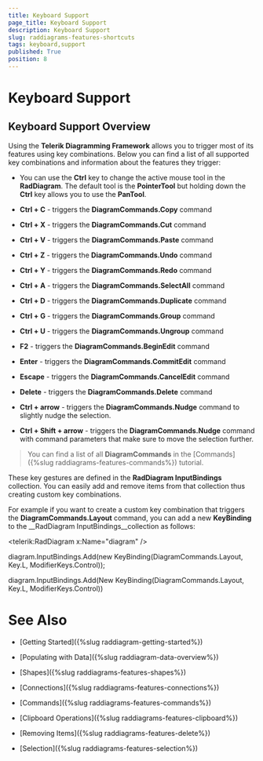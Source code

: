 ```yaml
---
title: Keyboard Support
page_title: Keyboard Support
description: Keyboard Support
slug: raddiagrams-features-shortcuts
tags: keyboard,support
published: True
position: 8
---
```


# Keyboard Support



## Keyboard Support Overview

Using the __Telerik Diagramming Framework__ allows you to trigger most of its features using key combinations.
		  Below you can find a list of all supported key combinations and information about the features they trigger:
		

* You can use the __Ctrl__ key to change the active mouse tool in the __RadDiagram__. The default tool is the __PointerTool__ but holding down the __Ctrl__ key allows you to use the __PanTool__.
			

* __Ctrl + C__ - triggers the __DiagramCommands.Copy__ command
			

* __Ctrl + X__ - triggers the __DiagramCommands.Cut__ command
			

* __Ctrl + V__ - triggers the __DiagramCommands.Paste__ command
			

* __Ctrl + Z__ - triggers the __DiagramCommands.Undo__ command
			

* __Ctrl + Y__ - triggers the __DiagramCommands.Redo__ command
			

* __Ctrl + A__ - triggers the __DiagramCommands.SelectAll__ command
			

* __Ctrl + D__ - triggers the __DiagramCommands.Duplicate__ command
			

* __Ctrl + G__ - triggers the __DiagramCommands.Group__ command
			

* __Ctrl + U__ - triggers the __DiagramCommands.Ungroup__ command
			

* __F2__ - triggers the __DiagramCommands.BeginEdit__ command
			

* __Enter__ - triggers the __DiagramCommands.CommitEdit__ command
			

* __Escape__ - triggers the __DiagramCommands.CancelEdit__ command
			

* __Delete__ - triggers the __DiagramCommands.Delete__ command
			

* __Ctrl + arrow__ - triggers the __DiagramCommands.Nudge__ command to slightly nudge the selection. 
			

* __Ctrl + Shift + arrow__ - triggers the __DiagramCommands.Nudge__ command with command parameters that make sure to move the selection further.
			

>You can find a list of all __DiagramCommands__ in the [Commands]({%slug raddiagrams-features-commands%}) tutorial.
		  

These key gestures are defined in the __RadDiagram InputBindings__ collection. You can easily add and remove items from that collection thus creating custom key combinations.
		

For example if you want to create a custom key combination that triggers the __DiagramCommands.Layout__ command, you can add a new __KeyBinding__ to the __RadDiagram InputBindings__collection as follows:
	  

	
<telerik:RadDiagram x:Name="diagram" />		  
		  



	
diagram.InputBindings.Add(new KeyBinding(DiagramCommands.Layout, Key.L, ModifierKeys.Control));		  
		  



	
diagram.InputBindings.Add(New KeyBinding(DiagramCommands.Layout, Key.L, ModifierKeys.Control))		  
		  



# See Also

 * [Getting Started]({%slug raddiagram-getting-started%})

 * [Populating with Data]({%slug raddiagram-data-overview%})

 * [Shapes]({%slug raddiagrams-features-shapes%})

 * [Connections]({%slug raddiagrams-features-connections%})

 * [Commands]({%slug raddiagrams-features-commands%})

 * [Clipboard Operations]({%slug raddiagrams-features-clipboard%})

 * [Removing Items]({%slug raddiagrams-features-delete%})

 * [Selection]({%slug raddiagrams-features-selection%})
